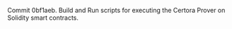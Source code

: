 Commit 0bf1aeb.                    Build and Run scripts for executing the Certora Prover on Solidity smart contracts.
